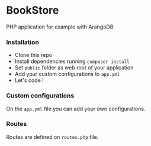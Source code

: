 # BookStore

PHP application for example with ArangoDB


### Installation
* Clone this repo  
* Install dependencies running `composer install`
* Set `public` folder as web root of your application  
* Add your custom configurations to `app.yml`
* Let's code !

### Custom configurations  

On the `app.yml` file you can add your own configurations.  

### Routes

Routes are defined on `routes.php` file.